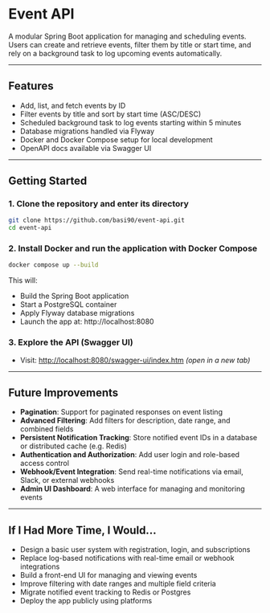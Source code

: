 # Event API

A modular Spring Boot application for managing and scheduling events. Users can create and retrieve events, filter them by title or start time, and rely on a background task to log upcoming events automatically.

---

## Features

- Add, list, and fetch events by ID  
- Filter events by title and sort by start time (ASC/DESC)  
- Scheduled background task to log events starting within 5 minutes  
- Database migrations handled via Flyway  
- Docker and Docker Compose setup for local development  
- OpenAPI docs available via Swagger UI

---

## Getting Started

### 1. Clone the repository and enter its directory
```bash
git clone https://github.com/basi90/event-api.git
cd event-api
```

### 2. Install Docker and run the application with Docker Compose
```bash
docker compose up --build
```
This will:
- Build the Spring Boot application
- Start a PostgreSQL container
- Apply Flyway database migrations
- Launch the app at: http://localhost:8080

### 3. Explore the API (Swagger UI)
- Visit: [http://localhost:8080/swagger-ui/index.htm](http://localhost:8080/swagger-ui/index.html) *(open in a new tab)*
---

## Future Improvements

- **Pagination**: Support for paginated responses on event listing  
- **Advanced Filtering**: Add filters for description, date range, and combined fields  
- **Persistent Notification Tracking**: Store notified event IDs in a database or distributed cache (e.g. Redis)  
- **Authentication and Authorization**: Add user login and role-based access control  
- **Webhook/Event Integration**: Send real-time notifications via email, Slack, or external webhooks  
- **Admin UI Dashboard**: A web interface for managing and monitoring events  

---

## If I Had More Time, I Would...

- Design a basic user system with registration, login, and subscriptions  
- Replace log-based notifications with real-time email or webhook integrations  
- Build a front-end UI for managing and viewing events  
- Improve filtering with date ranges and multiple field criteria  
- Migrate notified event tracking to Redis or Postgres  
- Deploy the app publicly using platforms 
